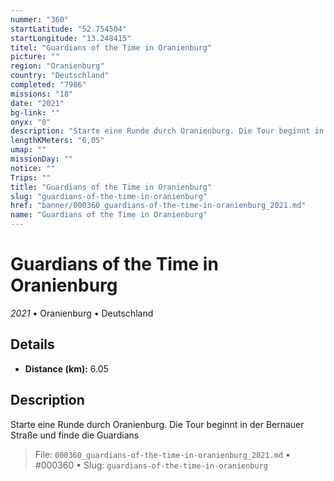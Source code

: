 ```yaml
---
nummer: "360"
startLatitude: "52.754504"
startLongitude: "13.248415"
titel: "Guardians of the Time in Oranienburg"
picture: ""
region: "Oranienburg"
country: "Deutschland"
completed: "7986"
missions: "18"
date: "2021"
bg-link: ""
onyx: "0"
description: "Starte eine Runde durch Oranienburg. Die Tour beginnt in der Bernauer Straße und finde die Guardians"
lengthKMeters: "6,05"
umap: ""
missionDay: ""
notice: ""
Trips: ""
title: "Guardians of the Time in Oranienburg"
slug: "guardians-of-the-time-in-oranienburg"
href: "banner/000360_guardians-of-the-time-in-oranienburg_2021.md"
name: "Guardians of the Time in Oranienburg"
---
```

# Guardians of the Time in Oranienburg

*2021* • Oranienburg • Deutschland





## Details
- **Distance (km):** 6.05






## Description
Starte eine Runde durch Oranienburg. Die Tour beginnt in der Bernauer Straße und finde die Guardians




> File: `000360_guardians-of-the-time-in-oranienburg_2021.md` • #000360 • Slug: `guardians-of-the-time-in-oranienburg`
